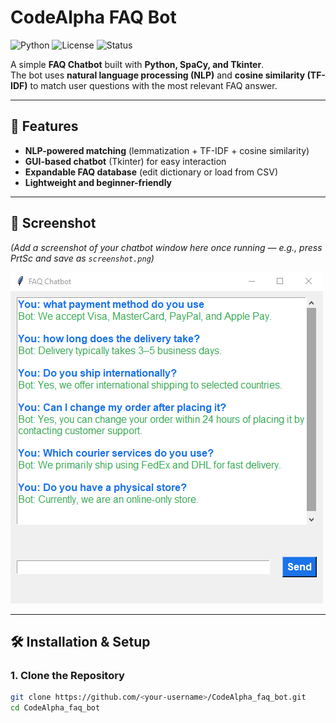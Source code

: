 # CodeAlpha FAQ Bot

![Python](https://img.shields.io/badge/Python-3.8+-blue.svg)
![License](https://img.shields.io/badge/License-MIT-green.svg)
![Status](https://img.shields.io/badge/Status-Completed-brightgreen.svg)

A simple **FAQ Chatbot** built with **Python, SpaCy, and Tkinter**.  
The bot uses **natural language processing (NLP)** and **cosine similarity (TF-IDF)** to match user questions with the most relevant FAQ answer.

---

## 🚀 Features
- **NLP-powered matching** (lemmatization + TF-IDF + cosine similarity)
- **GUI-based chatbot** (Tkinter) for easy interaction
- **Expandable FAQ database** (edit dictionary or load from CSV)
- **Lightweight and beginner-friendly**

---

## 📸 Screenshot

*(Add a screenshot of your chatbot window here once running — e.g., press PrtSc and save as `screenshot.png`)*

![Chatbot Screenshot](screenshot.png)

---

## 🛠 Installation & Setup

### 1. Clone the Repository
```bash
git clone https://github.com/<your-username>/CodeAlpha_faq_bot.git
cd CodeAlpha_faq_bot
